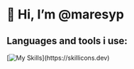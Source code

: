 # 👋 Hi, I’m @maresyp

## Languages and tools i use: 

[![My Skills](https://skillicons.dev/icons?i=py,django,fastapi,go,c,git,bash,postgres,vscode,docker,js,html,css,)](https://skillicons.dev)

<!---
maresyp/maresyp is a ✨ special ✨ repository because its `README.md` (this file) appears on your GitHub profile.
You can click the Preview link to take a look at your changes.
--->
